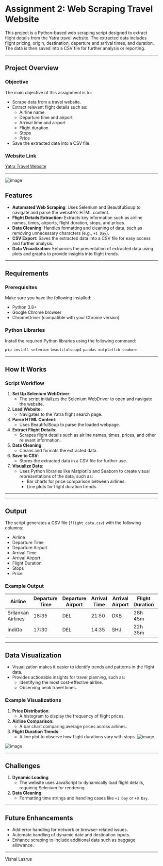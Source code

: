 # Assignment 2: Web Scraping Travel Website

This project is a Python-based web scraping script designed to extract flight details from the Yatra travel website. The extracted data includes flight pricing, origin, destination, departure and arrival times, and duration. The data is then saved into a CSV file for further analysis or reporting.

---

## Project Overview

### Objective
The main objective of this assignment is to:
- Scrape data from a travel website.
- Extract relevant flight details such as:
  - Airline name
  - Departure time and airport
  - Arrival time and airport
  - Flight duration
  - Stops
  - Price
- Save the extracted data into a CSV file.

### Website Link
[Yatra Travel Website](https://www.yatra.com/react-home?utm_source=google&utm_medium=search&utm_campaign=brand&_gcl&utm_source=google&utm_medium=cpc&utm_campaign=&gad_source=1&gclid=CjwKCAiAnKi8BhB0EiwA58DA4Zz-7jGgd_iYFy2_G24BxbawgSlicnOm4iTH-cmkuU-DhZODRfFNjhoCEDgQAvD_BwE)

---
![image](https://github.com/user-attachments/assets/9dc2e4a9-c43f-4124-88e1-f64e8b2db8cc)

## Features
- **Automated Web Scraping**: Uses Selenium and BeautifulSoup to navigate and parse the website's HTML content.
- **Flight Details Extraction**: Extracts key information such as airline names, times, airports, flight duration, stops, and prices.
- **Data Cleaning**: Handles formatting and cleaning of data, such as removing unnecessary characters (e.g., `+1 Day`).
- **CSV Export**: Saves the extracted data into a CSV file for easy access and further analysis.
- **Data Visualization**: Enhances the presentation of extracted data using plots and graphs to provide insights into flight trends.

---

## Requirements

### Prerequisites
Make sure you have the following installed:
- Python 3.8+
- Google Chrome browser
- ChromeDriver (compatible with your Chrome version)

### Python Libraries
Install the required Python libraries using the following command:
```bash
pip install selenium beautifulsoup4 pandas matplotlib seaborn
```

---

## How It Works

### Script Workflow
1. **Set Up Selenium WebDriver**:
   - The script initializes the Selenium WebDriver to open and navigate the website.
2. **Load Website**:
   - Navigates to the Yatra flight search page.
3. **Parse HTML Content**:
   - Uses BeautifulSoup to parse the loaded webpage.
4. **Extract Flight Details**:
   - Scrapes flight details such as airline names, times, prices, and other relevant information.
5. **Data Cleaning**:
   - Cleans and formats the extracted data.
6. **Save to CSV**:
   - Stores the extracted data in a CSV file for further use.
7. **Visualize Data**:
   - Uses Python libraries like Matplotlib and Seaborn to create visual representations of the data, such as:
     - Bar charts for price comparison between airlines.
     - Line plots for flight duration trends.

---


---

## Output
The script generates a CSV file (`flight_data.csv`) with the following columns:
- Airline
- Departure Time
- Departure Airport
- Arrival Time
- Arrival Airport
- Flight Duration
- Stops
- Price

### Example Output
| Airline           | Departure Time | Departure Airport | Arrival Time | Arrival Airport | Flight Duration | Stops    | Price (INR)   |
|-------------------|----------------|-------------------|--------------|-----------------|-----------------|----------|---------|
| Srilankan Airlines| 18:35          | DEL               | 21:50        | DXB             | 28h 45m         | 1 Stop   | 25,662  |
| IndiGo            | 17:30          | DEL               | 14:35        | SHJ             | 22h 35m         | 1 Stop   | 25,677  |

---

## Data Visualization
- Visualization makes it easier to identify trends and patterns in the flight data.
- Provides actionable insights for travel planning, such as:
  - Identifying the most cost-effective airline.
  - Observing peak travel times.

### Example Visualizations
1. **Price Distribution**:
   - A histogram to display the frequency of flight prices.
2. **Airline Comparison**:
   - A bar chart comparing average prices across airlines.
3. **Flight Duration Trends**:
   - A line plot to observe how flight durations vary with stops.
![image](https://github.com/user-attachments/assets/7540987d-17d0-46f0-91db-d7e8bca6590f)

![image](https://github.com/user-attachments/assets/1fca856b-4fed-4523-bfc9-dfdc2261c6ce)


---

## Challenges
1. **Dynamic Loading**:
   - The website uses JavaScript to dynamically load flight details, requiring Selenium for rendering.
2. **Data Cleaning**:
   - Formatting time strings and handling cases like `+1 Day` or `+0 Day`.

---

## Future Enhancements
- Add error handling for network or browser-related issues.
- Automate handling of dynamic date and destination inputs.
- Enhance scraping to include additional data such as baggage allowance.

---
Vishal Lazrus
